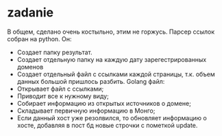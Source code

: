 # zadanie

В общем, сделано очень костыльно, этим не горжусь.
Парсер ссылок собран на python. Он:
- Создает папку результат.
- Создает отдельную папку на каждую дату зарегестрированных доменов
- Создает отдельный файл с ссылками каждой страницы, т.к. объем данных большой пришлось разбить.
Golang файл:
- Открывает файл с ссылками;
- Приводит все к нужному виду;
- Собирает информацию из открытых источников о домене;
- Складывает первичную информацию в Монго;
- Если данный хост уже резолвился, то обновляет информацию о хосте, добавляя в пост бд новые строчки с пометкой update.
